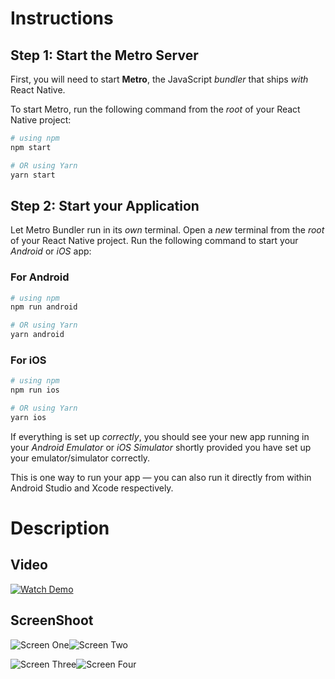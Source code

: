 # Instructions
## Step 1: Start the Metro Server

First, you will need to start **Metro**, the JavaScript _bundler_ that ships _with_ React Native.

To start Metro, run the following command from the _root_ of your React Native project:

```bash
# using npm
npm start

# OR using Yarn
yarn start
```

## Step 2: Start your Application

Let Metro Bundler run in its _own_ terminal. Open a _new_ terminal from the _root_ of your React Native project. Run the following command to start your _Android_ or _iOS_ app:

### For Android

```bash
# using npm
npm run android

# OR using Yarn
yarn android
```

### For iOS

```bash
# using npm
npm run ios

# OR using Yarn
yarn ios
```

If everything is set up _correctly_, you should see your new app running in your _Android Emulator_ or _iOS Simulator_ shortly provided you have set up your emulator/simulator correctly.

This is one way to run your app — you can also run it directly from within Android Studio and Xcode respectively.

# Description

## Video
[![Watch Demo](https://raw.githubusercontent.com/harkindey/Schedule-Picker/main/media/screen-1.png)](https://raw.githubusercontent.com/harkindey/Schedule-Picker/main/media/video.mov)

## ScreenShoot

![Screen One](https://raw.githubusercontent.com/harkindey/Schedule-Picker/main/media/screen-1.png)![Screen Two](https://raw.githubusercontent.com/harkindey/Schedule-Picker/main/media/screen-2.png)

![Screen Three](https://raw.githubusercontent.com/harkindey/Schedule-Picker/main/media/screen-3.png)![Screen Four](https://raw.githubusercontent.com/harkindey/Schedule-Picker/main/media/screen-4.png)


